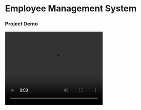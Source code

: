# Employee Management System

### Project Demo

<video src="https://youtu.be/Rzhm6I9Eq3Q" width="320" height="240" controls></video>

